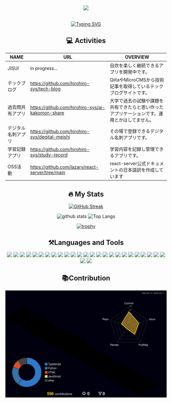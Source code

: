 <div id="header" align="center">


<img src="https://media.giphy.com/media/du3J3cXyzhj75IOgvA/giphy.gif" width="160" />

<br>

<img src="https://komarev.com/ghpvc/?username=hirohiro-sys&style=flat-square&color=blue" alt=""/>

<a href="https://git.io/typing-svg"><img src="https://readme-typing-svg.demolab.com?font=Fira+Code&pause=1000&color=31F738&random=false&width=600&lines=Hello+there.+I`m+hirohiro-sys!+Have+a+nice+day+⭐️" alt="Typing SVG" /></a> 

<!----
## 🧑‍💻 About Me

<div>
  <p>⚡️韓国の大学でAIとソフトウェア開発について学んでいます。</p>
  <p>⚡️I am currently doing an internship at a company called Kaizen Platform🔥</p>
  <p>⚡️I will update this README with my activities and ongoing projects.📄</p>
</div>

## intern

2024/1〜2024/12 kaizen platform

2024/12〜 AIdeaLab

----->

## 💻 Activities
| NAME | URL | OVERVIEW
| --- | --- | -- |
| JISUI | in progress... | 自炊を楽しく継続できるアプリを開発中です。
| テックブログ | https://github.com/hirohiro-sys/tech-blog | QiitaやMicroCMSから技術記事を取得しているテックブログサイトです。
| 過去問共有アプリ | https://github.com/hirohiro-sys/ai-kakomon-share | 大学で過去の試験や課題を共有できたらと思い作ったアプリケーションです。運用とかはしてません。
| デジタル名刺アプリ | https://github.com/hirohiro-sys/degital-meishi | その場で登録できるデジタル名刺アプリです。
| 学習記録アプリ | https://github.com/hirohiro-sys/study-record | 学習内容を記録し管理できるアプリです。
| OSS活動 | https://github.com/lazarv/react-server/tree/main | react-server公式ドキュメントの日本語訳を作成しています

## 🔥 My Stats



<!-- [![Solved.ac
프로필](http://mazassumnida.wtf/api/v2/generate_badge?boj=katohiro22)](https://solved.ac/{handle})

[![Solved.ac
프로필](http://mazassumnida.wtf/api/mini/generate_badge?boj=katohiro22)](https://solved.ac/{handle}) 
-->



<p align="center"> 

[![GitHub Streak](https://streak-stats.demolab.com?user=hirohiro-sys&theme=tokyonight&hide_border=%E9%96%93%E9%81%95%E3%81%84)](https://git.io/streak-stats)

<img alt="github stats" height="150px" src="https://github-readme-stats.vercel.app/api?username=hirohiro-sys&theme=dark&show_icons=true" /> 


<img alt="Top Langs" height="150px" src="https://github-readme-stats.vercel.app/api/top-langs/?username=hirohiro-sys&layout=compact&theme=vision-friendly-dark" /> 
 



</p>


 [![trophy](https://github-profile-trophy.vercel.app/?username=hirohiro-sys&theme=matrix)](https://github.com/ryo-ma/github-profile-trophy)


 


##  ⚒️Languages and Tools

<div align="center">
 <img src="https://img.shields.io/badge/Python-3776AB?style=for-the-badge&logo=python&logoColor=white" />
 <img src="https://img.shields.io/badge/Django-092E20?style=for-the-badge&logo=django&logoColor=white" />
 <img src="https://img.shields.io/badge/JavaScript-F7DF1E?style=for-the-badge&logo=JavaScript&logoColor=white" />
 <img src="https://img.shields.io/badge/TypeScript-007ACC?style=for-the-badge&logo=typescript&logoColor=white" />
 <img src="https://img.shields.io/badge/HTML-239120?style=for-the-badge&logo=html5&logoColor=white" />
 <img src="https://img.shields.io/badge/CSS-239120?&style=for-the-badge&logo=css3&logoColor=white" />
 <img src="https://img.shields.io/badge/Bootstrap-563D7C?style=for-the-badge&logo=bootstrap&logoColor=white"/>
 <img src="https://img.shields.io/badge/React-20232A?style=for-the-badge&logo=react&logoColor=61DAFB" />
 <img src="https://img.shields.io/badge/Ruby-CC342D?style=for-the-badge&logo=ruby&logoColor=white" />
 <img src="https://img.shields.io/badge/Ruby_on_Rails-CC0000?style=for-the-badge&logo=ruby-on-rails&logoColor=white"/>
 <img src="https://img.shields.io/badge/PostgreSQL-316192?style=for-the-badge&logo=postgresql&logoColor=white" />
 <img src="https://img.shields.io/badge/SQLite-07405E?style=for-the-badge&logo=sqlite&logoColor=white" />
 <img src="https://img.shields.io/badge/Amazon_AWS-232F3E?style=for-the-badge&logo=amazon-aws&logoColor=white" />
 <img src="https://img.shields.io/badge/C%2B%2B-00599C?style=for-the-badge&logo=c%2B%2B&logoColor=white" />
 <img src="https://img.shields.io/badge/Java-ED8B00?style=for-the-badge&logo=openjdk&logoColor=white" />
 <img src="https://img.shields.io/badge/R-276DC3?style=for-the-badge&logo=r&logoColor=white" />
 <img src="https://img.shields.io/badge/docker-%230db7ed.svg?style=for-the-badge&logo=docker&logoColor=white" />
 <img src="https://img.shields.io/badge/GIT-E44C30?style=for-the-badge&logo=git&logoColor=white" />
 <img src="https://img.shields.io/badge/GitHub-100000?style=for-the-badge&logo=github&logoColor=white" />
 <img src="https://img.shields.io/badge/Visual_Studio_Code-0078D4?style=for-the-badge&logo=visual%20studio%20code&logoColor=white" />
 <img src="https://img.shields.io/badge/Linux-FCC624?style=for-the-badge&logo=linux&logoColor=black" />
 <img src="https://img.shields.io/badge/GitHub_Actions-2088FF?style=for-the-badge&logo=github-actions&logoColor=white" />
 <img src="https://img.shields.io/badge/Codesandbox-000000?style=for-the-badge&logo=CodeSandbox&logoColor=white" />
 <img src="https://img.shields.io/badge/Colab-F9AB00?style=for-the-badge&logo=googlecolab&color=525252" />
 <img src="https://img.shields.io/badge/PyCharm-000000.svg?&style=for-the-badge&logo=PyCharm&logoColor=white" /> 
 <img src="https://img.shields.io/badge/eslint-3A33D1?style=for-the-badge&logo=eslint&logoColor=white" />
 <img src="https://img.shields.io/badge/Notion-%23000000.svg?style=for-the-badge&logo=notion&logoColor=white" />
 
  
</div>  


## 📚Contribution
![](./profile-3d-contrib/profile-night-rainbow.svg)



　
